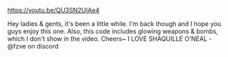 https://youtu.be/QU3SN2UIAe4



Hey ladies & gents, it's been a little while. I'm back though and I hope you guys enjoy this one. Also, this code includes glowing weapons & bombs, which I don't show in the video. Cheers~
I LOVE SHAQUILLE O'NEAL - @fzve on discord
